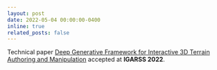 ```yaml
---
layout: post
date: 2022-05-04 00:00:00-0400
inline: true
related_posts: false
---
```


Technical paper [Deep Generative Framework for Interactive 3D Terrain Authoring and Manipulation](https://arxiv.org/pdf/2201.02369.pdf) accepted at **IGARSS 2022**.
